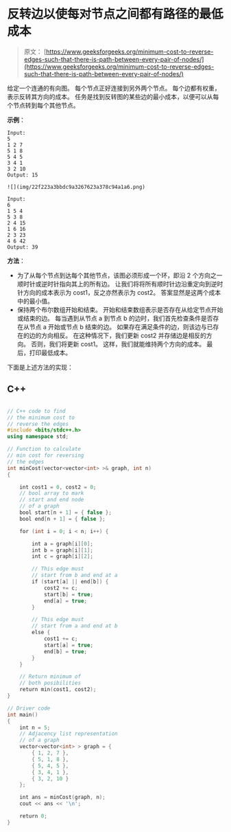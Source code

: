 # 反转边以使每对节点之间都有路径的最低成本

> 原文： [https://www.geeksforgeeks.org/minimum-cost-to-reverse-edges-such-that-there-is-path-between-every-pair-of-nodes/](https://www.geeksforgeeks.org/minimum-cost-to-reverse-edges-such-that-there-is-path-between-every-pair-of-nodes/)

给定一个连通的有向图。 每个节点正好连接到另外两个节点。 每个边都有权重，表示反转其方向的成本。 任务是找到反转图的某些边的最小成本，以便可以从每个节点转到每个其他节点。

**示例**：

```
Input: 
5
1 2 7
5 1 8
5 4 5
3 4 1
3 2 10
Output: 15

![](img/22f223a3bbdc9a3267623a378c94a1a6.png)

Input:
6
1 5 4
5 3 8
2 4 15
1 6 16
2 3 23
4 6 42
Output: 39

```

**方法**：

*   为了从每个节点到达每个其他节点，该图必须形成一个环，即沿 2 个方向之一顺时针或逆时针指向其上的所有边。 让我们将将所有顺时针边沿重定向到逆时针方向的成本表示为 cost1，反之亦然表示为 cost2。 答案显然是这两个成本中的最小值。
*   保持两个布尔数组开始和结束。 开始和结束数组表示是否存在从给定节点开始或结束的边。 每当遇到从节点 a 到节点 b 的边时，我们首先检查条件是否存在从节点 a 开始或节点 b 结束的边。 如果存在满足条件的边，则该边与已存在的边的方向相反。 在这种情况下，我们更新 cost2 并存储边是相反的方向。 否则，我们将更新 cost1。 这样，我们就能维持两个方向的成本。 最后，打印最低成本。

下面是上述方法的实现：

## C++

```cpp

// C++ code to find 
// the minimum cost to 
// reverse the edges 
#include <bits/stdc++.h> 
using namespace std; 

// Function to calculate 
// min cost for reversing 
// the edges 
int minCost(vector<vector<int> >& graph, int n) 
{ 

    int cost1 = 0, cost2 = 0; 
    // bool array to mark 
    // start and end node 
    // of a graph 
    bool start[n + 1] = { false }; 
    bool end[n + 1] = { false }; 

    for (int i = 0; i < n; i++) { 

        int a = graph[i][0]; 
        int b = graph[i][1]; 
        int c = graph[i][2]; 

        // This edge must 
        // start from b and end at a 
        if (start[a] || end[b]) { 
            cost2 += c; 
            start[b] = true; 
            end[a] = true; 
        } 

        // This edge must 
        // start from a and end at b 
        else { 
            cost1 += c; 
            start[a] = true; 
            end[b] = true; 
        } 
    } 

    // Return minimum of 
    // both posibilities 
    return min(cost1, cost2); 
} 

// Driver code 
int main() 
{ 
    int n = 5; 
    // Adjacency list representation 
    // of a graph 
    vector<vector<int> > graph = { 
        { 1, 2, 7 }, 
        { 5, 1, 8 }, 
        { 5, 4, 5 }, 
        { 3, 4, 1 }, 
        { 3, 2, 10 } 
    }; 

    int ans = minCost(graph, n); 
    cout << ans << '\n'; 

    return 0; 
} 

```